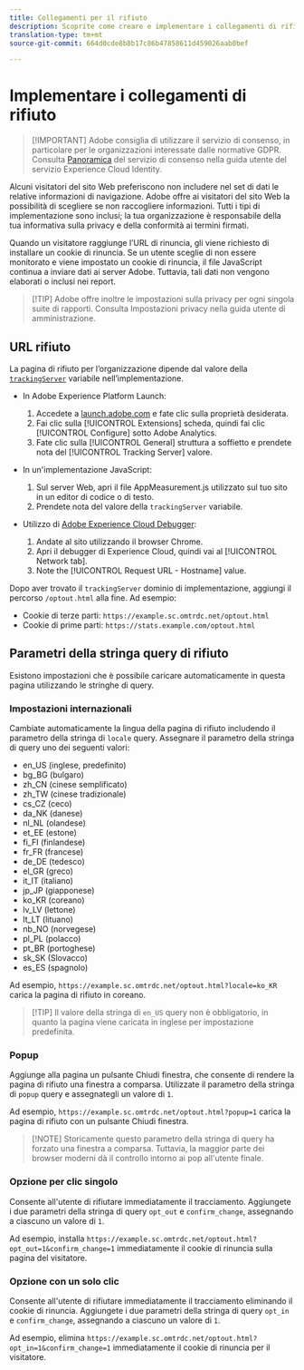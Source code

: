 ```yaml
---
title: Collegamenti per il rifiuto
description: Scoprite come creare e implementare i collegamenti di rifiuto per i visitatori del sito.
translation-type: tm+mt
source-git-commit: 664d0cde8b8b17c86b47858611d459026aab0bef

---
```



# Implementare i collegamenti di rifiuto

> [!IMPORTANT] Adobe consiglia di utilizzare il servizio di consenso, in particolare per le organizzazioni interessate dalle normative GDPR. Consulta [Panoramica](https://docs.adobe.com/content/help/en/id-service/using/implementation/opt-in-service/optin-overview.html) del servizio di consenso nella guida utente del servizio Experience Cloud Identity.

Alcuni visitatori del sito Web preferiscono non includere nel set di dati le relative informazioni di navigazione. Adobe offre ai visitatori del sito Web la possibilità di scegliere se non raccogliere informazioni. Tutti i tipi di implementazione sono inclusi; la tua organizzazione è responsabile della tua informativa sulla privacy e della conformità ai termini firmati.

Quando un visitatore raggiunge l’URL di rinuncia, gli viene richiesto di installare un cookie di rinuncia. Se un utente sceglie di non essere monitorato e viene impostato un cookie di rinuncia, il file JavaScript continua a inviare dati ai server Adobe. Tuttavia, tali dati non vengono elaborati o inclusi nei report.

> [!TIP] Adobe offre inoltre le impostazioni sulla privacy per ogni singola suite di rapporti. Consulta Impostazioni [](../../admin/admin/privacy-settings.md) privacy nella guida utente di amministrazione.

## URL rifiuto

La pagina di rifiuto per l’organizzazione dipende dal valore della [`trackingServer`](../vars/config-vars/trackingserver.md) variabile nell’implementazione.

* In Adobe Experience Platform Launch:
   1. Accedete a [launch.adobe.com](https://launch.adobe.com) e fate clic sulla proprietà desiderata.
   2. Fai clic sulla [!UICONTROL Extensions] scheda, quindi fai clic [!UICONTROL Configure] sotto Adobe Analytics.
   3. Fate clic sulla [!UICONTROL General] struttura a soffietto e prendete nota del [!UICONTROL Tracking Server] valore.

* In un&#39;implementazione JavaScript:
   1. Sul server Web, apri il file AppMeasurement.js utilizzato sul tuo sito in un editor di codice o di testo.
   2. Prendete nota del valore della `trackingServer` variabile.

* Utilizzo di [Adobe Experience Cloud Debugger](https://docs.adobe.com/content/help/en/debugger/using/experience-cloud-debugger.html):
   1. Andate al sito utilizzando il browser Chrome.
   2. Apri il debugger di Experience Cloud, quindi vai al [!UICONTROL Network tab].
   3. Note the [!UICONTROL Request URL - Hostname] value.

Dopo aver trovato il `trackingServer` dominio di implementazione, aggiungi il percorso `/optout.html` alla fine. Ad esempio:

* Cookie di terze parti: `https://example.sc.omtrdc.net/optout.html`
* Cookie di prime parti: `https://stats.example.com/optout.html`

## Parametri della stringa query di rifiuto

Esistono impostazioni che è possibile caricare automaticamente in questa pagina utilizzando le stringhe di query.

### Impostazioni internazionali

Cambiate automaticamente la lingua della pagina di rifiuto includendo il parametro della stringa di `locale` query. Assegnare il parametro della stringa di query uno dei seguenti valori:

* en_US (inglese, predefinito)
* bg_BG (bulgaro)
* zh_CN (cinese semplificato)
* zh_TW (cinese tradizionale)
* cs_CZ (ceco)
* da_NK (danese)
* nl_NL (olandese)
* et_EE (estone)
* fi_FI (finlandese)
* fr_FR (francese)
* de_DE (tedesco)
* el_GR (greco)
* it_IT (italiano)
* jp_JP (giapponese)
* ko_KR (coreano)
* lv_LV (lettone)
* lt_LT (lituano)
* nb_NO (norvegese)
* pl_PL (polacco)
* pt_BR (portoghese)
* sk_SK (Slovacco)
* es_ES (spagnolo)

Ad esempio, `https://example.sc.omtrdc.net/optout.html?locale=ko_KR` carica la pagina di rifiuto in coreano.

> [!TIP] Il valore della stringa di `en_US` query non è obbligatorio, in quanto la pagina viene caricata in inglese per impostazione predefinita.

### Popup

Aggiunge alla pagina un pulsante Chiudi finestra, che consente di rendere la pagina di rifiuto una finestra a comparsa. Utilizzate il parametro della stringa di `popup` query e assegnategli un valore di `1`.

Ad esempio, `https://example.sc.omtrdc.net/optout.html?popup=1` carica la pagina di rifiuto con un pulsante Chiudi finestra.

> [!NOTE] Storicamente questo parametro della stringa di query ha forzato una finestra a comparsa. Tuttavia, la maggior parte dei browser moderni dà il controllo intorno ai pop all&#39;utente finale.

### Opzione per clic singolo

Consente all&#39;utente di rifiutare immediatamente il tracciamento. Aggiungete i due parametri della stringa di query `opt_out` e `confirm_change`, assegnando a ciascuno un valore di `1`.

Ad esempio, installa `https://example.sc.omtrdc.net/optout.html?opt_out=1&confirm_change=1` immediatamente il cookie di rinuncia sulla pagina del visitatore.

### Opzione con un solo clic

Consente all&#39;utente di rifiutare immediatamente il tracciamento eliminando il cookie di rinuncia. Aggiungete i due parametri della stringa di query `opt_in` e `confirm_change`, assegnando a ciascuno un valore di `1`.

Ad esempio, elimina `https://example.sc.omtrdc.net/optout.html?opt_in=1&confirm_change=1` immediatamente il cookie di rinuncia per il visitatore.
